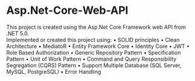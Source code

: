 # Asp.Net-Core-Web-API
This project is created using the Asp.Net Core Framework web API from .NET 5.0.   
Implemented or created this project using: 
  •	SOLID principles 
  •	Clean Architecture
  •	MediatoR
  •	Entity Framework Core
  •	Identity Core
  •	JWT
  • Role Based Authorization
  •	Generic Repository Pattern
  •	Specification Pattern
  •	Unit of Work Pattern
  •	Command and Query Responsibility Segregation (CQRS) Pattern 
  •	Support Multiple Database (SQL Server, MySQL, PostgreSQL)
  •	Error Handling



